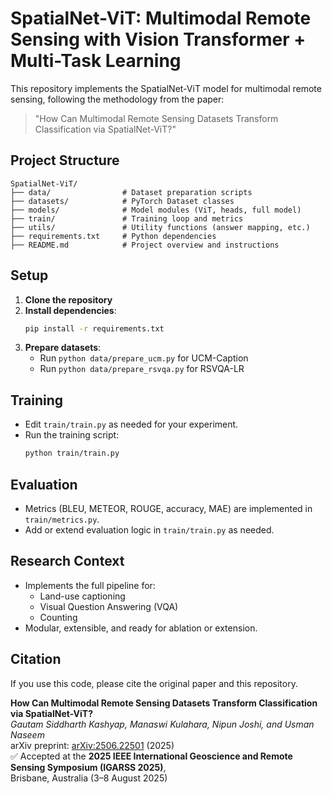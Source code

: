 # SpatialNet-ViT: Multimodal Remote Sensing with Vision Transformer + Multi-Task Learning

This repository implements the SpatialNet-ViT model for multimodal remote sensing, following the methodology from the paper:

> "How Can Multimodal Remote Sensing Datasets Transform Classification via SpatialNet-ViT?"

## Project Structure

```
SpatialNet-ViT/
├── data/                # Dataset preparation scripts
├── datasets/            # PyTorch Dataset classes
├── models/              # Model modules (ViT, heads, full model)
├── train/               # Training loop and metrics
├── utils/               # Utility functions (answer mapping, etc.)
├── requirements.txt     # Python dependencies
├── README.md            # Project overview and instructions
```

## Setup

1. **Clone the repository**
2. **Install dependencies**:
   ```bash
   pip install -r requirements.txt
   ```
3. **Prepare datasets**:
   - Run `python data/prepare_ucm.py` for UCM-Caption
   - Run `python data/prepare_rsvqa.py` for RSVQA-LR

## Training

- Edit `train/train.py` as needed for your experiment.
- Run the training script:
  ```bash
  python train/train.py
  ```

## Evaluation

- Metrics (BLEU, METEOR, ROUGE, accuracy, MAE) are implemented in `train/metrics.py`.
- Add or extend evaluation logic in `train/train.py` as needed.

## Research Context

- Implements the full pipeline for:
  - Land-use captioning
  - Visual Question Answering (VQA)
  - Counting
- Modular, extensible, and ready for ablation or extension.

## Citation
If you use this code, please cite the original paper and this repository. 

**How Can Multimodal Remote Sensing Datasets Transform Classification via SpatialNet-ViT?**  
*Gautam Siddharth Kashyap, Manaswi Kulahara, Nipun Joshi, and Usman Naseem*  
arXiv preprint: [arXiv:2506.22501](https://arxiv.org/abs/2506.22501) (2025)  
✅ Accepted at the **2025 IEEE International Geoscience and Remote Sensing Symposium (IGARSS 2025)**,  
Brisbane, Australia (3–8 August 2025)

